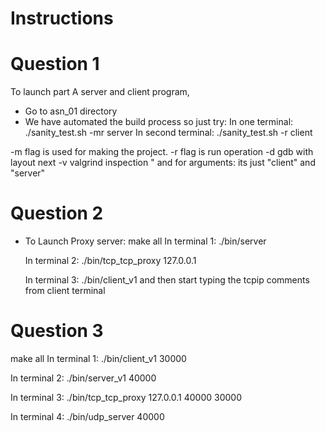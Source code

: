 
# Instructions

# Question 1
To launch part A server and client program,
- Go to asn_01 directory
- We have automated the build process so just try:
  In one terminal:
  ./sanity_test.sh -mr server
  In second terminal:
 ./sanity_test.sh -r client

 -m flag is used for making the project.
 -r flag is run operation
 -d gdb with layout next
 -v valgrind inspection
"
 and for arguments: its just "client" and "server"

# Question 2
- To Launch Proxy server:
  make all
  In terminal 1:
  ./bin/server <server-port>

  In terminal 2:
  ./bin/tcp_tcp_proxy 127.0.0.1 <server-port> <client-port>

  In terminal 3:
  ./bin/client_v1 <server-port>
  and then start typing the tcpip comments from client terminal

# Question 3
make all
  In terminal 1:
  ./bin/client_v1 30000

  In terminal 2:
  ./bin/server_v1 40000

  In terminal 3:
  ./bin/tcp_tcp_proxy 127.0.0.1 40000 30000

  In terminal 4:
  ./bin/udp_server 40000